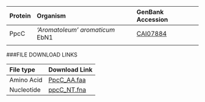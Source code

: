  Protein | Organism | GenBank Accession |
 :--- | :--- | :--- |
| PpcC | *‘Aromatoleum’ aromaticum* EbN1 | [CAI07884](http://www.ncbi.nlm.nih.gov/protein/CAI07884) |
| []() | | |

###FILE DOWNLOAD LINKS

 File type | Download Link |
 :--- | :---------- | 
| Amino Acid | [PpcC_AA.faa](amino_acid/PpcC_AA.faa) |
| Nucleotide | [ppcC_NT.fna](nucleotide/ppcC_NT.fna) |
